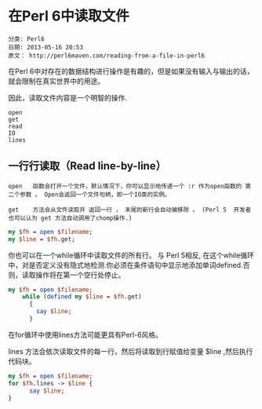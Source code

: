 # 在Perl 6中读取文件
    分类: Perl6
    日期: 2013-05-16 20:53
    原文： http://perl6maven.com/reading-from-a-file-in-perl6 

 

在Perl 6中对存在的数据结构进行操作是有趣的，但是如果没有输入与输出的话，就会限制在真实世界中的用途。

因此，读取文件内容是一个明智的操作.

 
    open
    get
    read
    IO
    lines                                    


## 一行行读取（Read line-by-line）

    open   函数会打开一个文件，默认情况下，你可以显示地传递一个 :r 作为open函数的 第二个参数 。 Open会返回一个文件句柄，即一个IO类的实例。

    get    方法会从文件读取并 返回一行 ， 末尾的新行会自动被移除 。 (Perl 5  开发者也可以认为 get 方法自动调用了chomp操作.)
  
```perl  
my $fh = open $filename;
my $line = $fh.get;
```

你也可以在一个while循环中读取文件的所有行。  与 Perl 5相反, 在这个while循环中，对是否定义没有隐式地检测.你必须在条件语句中显示地添加单词defined.否则，读取操作将在第一个空行处停止。
```perl
my $fh = open $filename; 
    while (defined my $line = $fh.get)
      { 
        say $line;
      }
```
在for循环中使用lines方法可能更具有Perl-6风格。
 
lines 方法会依次读取文件的每一行，然后将读取到行赋值给变量 $line ,然后执行代码块。
```perl
my $fh = open $filename;
for $fh.lines -> $line {
      say $line;
}
```